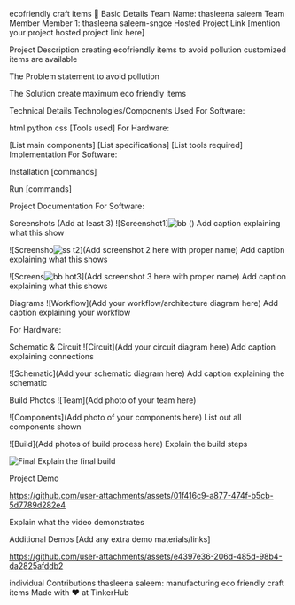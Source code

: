 ecofriendly craft items 🎯
Basic Details
Team Name: thasleena saleem
Team Member
Member 1: thasleena saleem-sngce
Hosted Project Link
[mention your project hosted project link here]

Project Description
creating ecofriendly items
to avoid pollution
customized items are available

The Problem statement
to avoid pollution

The Solution
create maximum eco friendly items

Technical Details
Technologies/Components Used
For Software:

html
python
css
[Tools used]
For Hardware:

[List main components]
[List specifications]
[List tools required]
Implementation
For Software:

Installation
[commands]

Run
[commands]

Project Documentation
For Software:

Screenshots (Add at least 3)
![Screenshot1]![bb](https://github.com/user-attachments/assets/e076d76a-31b4-4df8-9181-1c33c7576f3b)
() Add caption explaining what this show

![Screensho![ss](https://github.com/user-attachments/assets/77c66bea-c239-430a-9936-1abd16667b0c)
t2](Add screenshot 2 here with proper name) Add caption explaining what this shows

![Screens![bb](https://github.com/user-attachments/assets/b2354d5c-5d7e-4318-8aa5-d1dce8a5c1f4)
hot3](Add screenshot 3 here with proper name) Add caption explaining what this shows

Diagrams
![Workflow](Add your workflow/architecture diagram here) Add caption explaining your workflow

For Hardware:

Schematic & Circuit
![Circuit](Add your circuit diagram here) Add caption explaining connections

![Schematic](Add your schematic diagram here) Add caption explaining the schematic

Build Photos
![Team](Add photo of your team here)

![Components](Add photo of your components here) List out all components shown

![Build](Add photos of build process here) Explain the build steps

![Final]() Explain the final build

Project Demo


https://github.com/user-attachments/assets/01f416c9-a877-474f-b5cb-5d7789d282e4


Explain what the video demonstrates

Additional Demos
[Add any extra demo materials/links]


https://github.com/user-attachments/assets/e4397e36-206d-485d-98b4-da2825afddb2


individual Contributions
thasleena saleem: manufacturing eco friendly craft items
Made with ❤️ at TinkerHub

